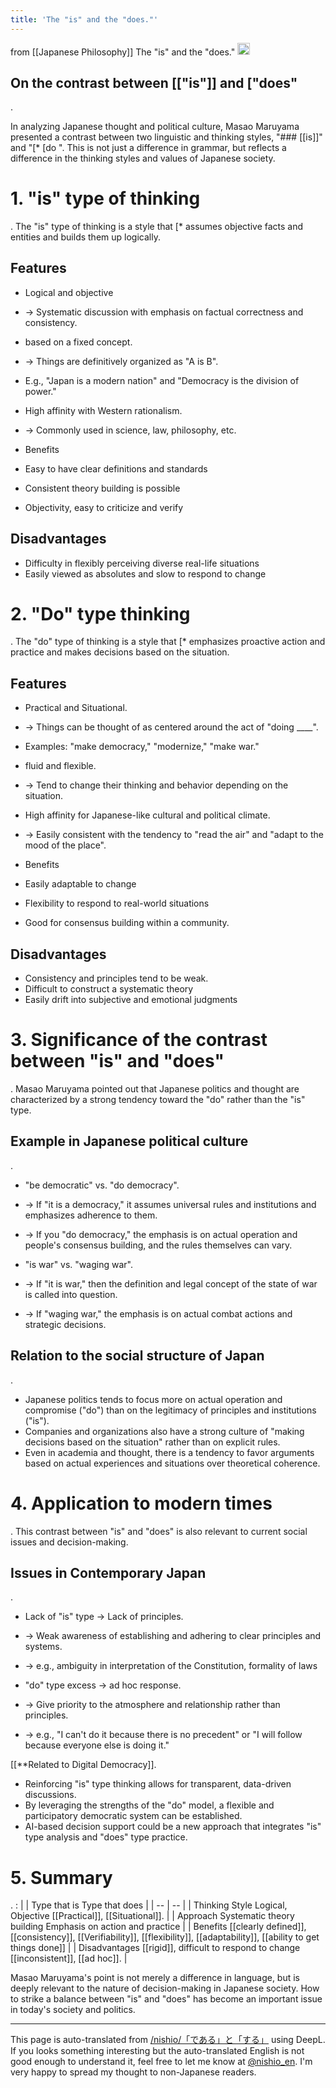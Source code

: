 ```yaml
---
title: 'The "is" and the "does."'
---
```


from  [[Japanese Philosophy]]
The "is" and the "does."
<img src='https://scrapbox.io/api/pages/nishio-en/GPT/icon' alt='GPT.icon' height="19.5"/>
## On the contrast between [["is"]] and ["does"
.

In analyzing Japanese thought and political culture, Masao Maruyama presented a contrast between two linguistic and thinking styles, "### [[is]]" and "[* [do
". This is not just a difference in grammar, but reflects a difference in the thinking styles and values of Japanese society.



# 1. "is" type of thinking
.
The "is" type of thinking is a style that [* assumes objective facts and entities and builds them up logically.

## Features
- Logical and objective
- → Systematic discussion with emphasis on factual correctness and consistency.

- based on a fixed concept.
- → Things are definitively organized as "A is B".
- E.g., "Japan is a modern nation" and "Democracy is the division of power."

- High affinity with Western rationalism.
- → Commonly used in science, law, philosophy, etc.

- Benefits
- Easy to have clear definitions and standards
- Consistent theory building is possible
- Objectivity, easy to criticize and verify

## Disadvantages
- Difficulty in flexibly perceiving diverse real-life situations
- Easily viewed as absolutes and slow to respond to change



# 2. "Do" type thinking
.
The "do" type of thinking is a style that [* emphasizes proactive action and practice and makes decisions based on the situation.

## Features
- Practical and Situational.
- → Things can be thought of as centered around the act of "doing ____".
- Examples: "make democracy," "modernize," "make war."

- fluid and flexible.
- → Tend to change their thinking and behavior depending on the situation.

- High affinity for Japanese-like cultural and political climate.
- → Easily consistent with the tendency to "read the air" and "adapt to the mood of the place".

- Benefits
- Easily adaptable to change
- Flexibility to respond to real-world situations
- Good for consensus building within a community.

## Disadvantages
- Consistency and principles tend to be weak.
- Difficult to construct a systematic theory
- Easily drift into subjective and emotional judgments



# 3. Significance of the contrast between "is" and "does"
.
Masao Maruyama pointed out that Japanese politics and thought are characterized by a strong tendency toward the "do" rather than the "is" type.

## Example in Japanese political culture
.
- "be democratic" vs. "do democracy".
- → If "it is a democracy," it assumes universal rules and institutions and emphasizes adherence to them.
- → If you "do democracy," the emphasis is on actual operation and people's consensus building, and the rules themselves can vary.

- "is war" vs. "waging war".
- → If "it is war," then the definition and legal concept of the state of war is called into question.
- → If "waging war," the emphasis is on actual combat actions and strategic decisions.

## Relation to the social structure of Japan
.
- Japanese politics tends to focus more on actual operation and compromise ("do") than on the legitimacy of principles and institutions ("is").
- Companies and organizations also have a strong culture of "making decisions based on the situation" rather than on explicit rules.
- Even in academia and thought, there is a tendency to favor arguments based on actual experiences and situations over theoretical coherence.



# 4. Application to modern times
.
This contrast between "is" and "does" is also relevant to current social issues and decision-making.

## Issues in Contemporary Japan
.
- Lack of "is" type → Lack of principles.
- → Weak awareness of establishing and adhering to clear principles and systems.
- → e.g., ambiguity in interpretation of the Constitution, formality of laws

- "do" type excess → ad hoc response.
- → Give priority to the atmosphere and relationship rather than principles.
- → e.g., "I can't do it because there is no precedent" or "I will follow because everyone else is doing it."

[[**Related to Digital Democracy]].
- Reinforcing "is" type thinking allows for transparent, data-driven discussions.
- By leveraging the strengths of the "do" model, a flexible and participatory democratic system can be established.
- AI-based decision support could be a new approach that integrates "is" type analysis and "does" type practice.



# 5. Summary
.
:
|  | Type that is Type that does |
| -- | -- |
| Thinking Style Logical, Objective [[Practical]], [[Situational]]. |
| Approach Systematic theory building Emphasis on action and practice |
| Benefits [[clearly defined]], [[consistency]], [[Verifiability]], [[flexibility]], [[adaptability]], [[ability to get things done]] |
| Disadvantages [[rigid]], difficult to respond to change [[inconsistent]], [[ad hoc]]. |

Masao Maruyama's point is not merely a difference in language, but is deeply relevant to the nature of decision-making in Japanese society. How to strike a balance between "is" and "does" has become an important issue in today's society and politics.


---
This page is auto-translated from [/nishio/「である」と「する」](https://scrapbox.io/nishio/「である」と「する」) using DeepL. If you looks something interesting but the auto-translated English is not good enough to understand it, feel free to let me know at [@nishio_en](https://twitter.com/nishio_en). I'm very happy to spread my thought to non-Japanese readers.